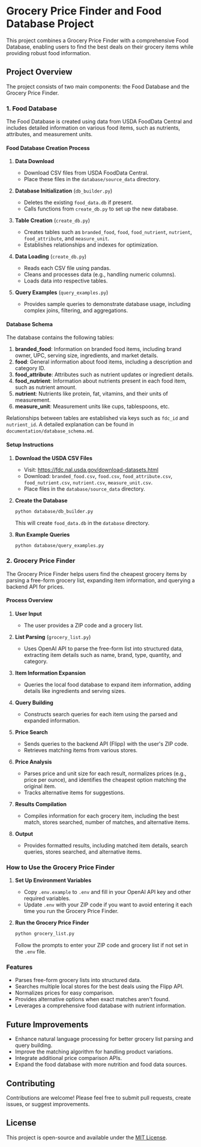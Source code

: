 # Grocery Price Finder and Food Database Project

This project combines a Grocery Price Finder with a comprehensive Food Database, enabling users to find the best deals on their grocery items while providing robust food information.

## Project Overview

The project consists of two main components: the Food Database and the Grocery Price Finder.

### 1. Food Database

The Food Database is created using data from USDA FoodData Central and includes detailed information on various food items, such as nutrients, attributes, and measurement units.

#### **Food Database Creation Process**

1. **Data Download**
   - Download CSV files from USDA FoodData Central.
   - Place these files in the `database/source_data` directory.

2. **Database Initialization** (`db_builder.py`)
   - Deletes the existing `food_data.db` if present.
   - Calls functions from `create_db.py` to set up the new database.

3. **Table Creation** (`create_db.py`)
   - Creates tables such as `branded_food`, `food`, `food_nutrient`, `nutrient`, `food_attribute`, and `measure_unit`.
   - Establishes relationships and indexes for optimization.

4. **Data Loading** (`create_db.py`)
   - Reads each CSV file using pandas.
   - Cleans and processes data (e.g., handling numeric columns).
   - Loads data into respective tables.

5. **Query Examples** (`query_examples.py`)
   - Provides sample queries to demonstrate database usage, including complex joins, filtering, and aggregations.

#### **Database Schema**

The database contains the following tables:

1. **branded_food**: Information on branded food items, including brand owner, UPC, serving size, ingredients, and market details.
2. **food**: General information about food items, including a description and category ID.
3. **food_attribute**: Attributes such as nutrient updates or ingredient details.
4. **food_nutrient**: Information about nutrients present in each food item, such as nutrient amount.
5. **nutrient**: Nutrients like protein, fat, vitamins, and their units of measurement.
6. **measure_unit**: Measurement units like cups, tablespoons, etc.

Relationships between tables are established via keys such as `fdc_id` and `nutrient_id`. A detailed explanation can be found in `documentation/database_schema.md`.

#### **Setup Instructions**

1. **Download the USDA CSV Files**
   - Visit: <https://fdc.nal.usda.gov/download-datasets.html>
   - Download: `branded_food.csv`, `food.csv`, `food_attribute.csv`, `food_nutrient.csv`, `nutrient.csv`, `measure_unit.csv`.
   - Place files in the `database/source_data` directory.

2. **Create the Database**

   ```bash
   python database/db_builder.py
   ```

   This will create `food_data.db` in the `database` directory.

3. **Run Example Queries**

   ```bash
   python database/query_examples.py
   ```

### 2. Grocery Price Finder

The Grocery Price Finder helps users find the cheapest grocery items by parsing a free-form grocery list, expanding item information, and querying a backend API for prices.

#### **Process Overview**

1. **User Input**
   - The user provides a ZIP code and a grocery list.

2. **List Parsing** (`grocery_list.py`)
   - Uses OpenAI API to parse the free-form list into structured data, extracting item details such as name, brand, type, quantity, and category.

3. **Item Information Expansion**
   - Queries the local food database to expand item information, adding details like ingredients and serving sizes.

4. **Query Building**
   - Constructs search queries for each item using the parsed and expanded information.

5. **Price Search**
   - Sends queries to the backend API (Flipp) with the user's ZIP code.
   - Retrieves matching items from various stores.

6. **Price Analysis**
   - Parses price and unit size for each result, normalizes prices (e.g., price per ounce), and identifies the cheapest option matching the original item.
   - Tracks alternative items for suggestions.

7. **Results Compilation**
   - Compiles information for each grocery item, including the best match, stores searched, number of matches, and alternative items.

8. **Output**
   - Provides formatted results, including matched item details, search queries, stores searched, and alternative items.

### How to Use the Grocery Price Finder

1. **Set Up Environment Variables**
   - Copy `.env.example` to `.env` and fill in your OpenAI API key and other required variables.
   - Update `.env` with your ZIP code if you want to avoid entering it each time you run the Grocery Price Finder.

2. **Run the Grocery Price Finder**

   ```bash
   python grocery_list.py
   ```

   Follow the prompts to enter your ZIP code and grocery list if not set in the `.env` file.

### Features

- Parses free-form grocery lists into structured data.
- Searches multiple local stores for the best deals using the Flipp API.
- Normalizes prices for easy comparison.
- Provides alternative options when exact matches aren't found.
- Leverages a comprehensive food database with nutrient information.

## Future Improvements

- Enhance natural language processing for better grocery list parsing and query building.
- Improve the matching algorithm for handling product variations.
- Integrate additional price comparison APIs.
- Expand the food database with more nutrition and food data sources.

## Contributing

Contributions are welcome! Please feel free to submit pull requests, create issues, or suggest improvements.

## License

This project is open-source and available under the [MIT License](LICENSE).
